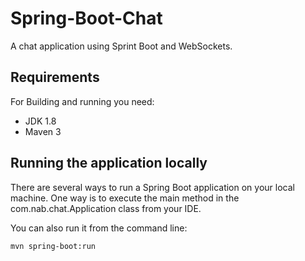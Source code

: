 # Spring-Boot-Chat
A chat application using Sprint Boot and WebSockets.

## Requirements
For Building and running you need:
* JDK 1.8
* Maven 3

## Running the application locally
There are several ways to run a Spring Boot application on your local machine. One way is to execute the main method in the com.nab.chat.Application class from your IDE.

You can also run it from the command line:
```
mvn spring-boot:run
```
